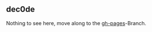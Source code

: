dec0de
------

Nothing to see here, move along to the [gh-pages][]-Branch.

[gh-pages]: https://github.com/usefulthink/dec0de/tree/gh-pages
